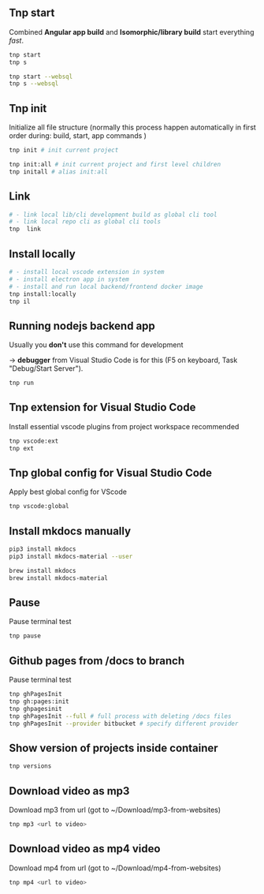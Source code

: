 ## Tnp start
Combined **Angular app build** and **Isomorphic/library build**
start everything *fast*.
```bash
tnp start
tnp s

tnp start --websql 
tnp s --websql 
```

## Tnp init
Initialize all file structure (normally this process happen automatically
in first order during: build, start, app commands )
```bash
tnp init # init current project 

tnp init:all # init current project and first level children
tnp initall # alias init:all
```

## Link
```bash
# - link local lib/cli development build as global cli tool
# - link local repo cli as global cli tools
tnp  link
```

## Install locally

```bash
# - install local vscode extension in system
# - install electron app in system
# - install and run local backend/frontend docker image
tnp install:locally
tnp il
```


## Running nodejs backend app 
Usually you **don't** use this command for development 

-> **debugger** from Visual Studio Code is for this 
(F5 on keyboard, Task "Debug/Start Server"). 
```bash
tnp run
```


## Tnp extension for Visual Studio Code 
 Install essential vscode plugins from project workspace recommended

```bash
tnp vscode:ext
tnp ext
```

## Tnp global config for Visual Studio Code 

Apply best global config for VScode

```bash
tnp vscode:global
```

## Install mkdocs manually
```bash
pip3 install mkdocs
pip3 install mkdocs-material --user
```

```bash
brew install mkdocs
brew install mkdocs-material
```

## Pause
Pause terminal test
```bash
tnp pause
```

## Github pages from /docs to branch
Pause terminal test
```bash
tnp ghPagesInit
tnp gh:pages:init
tnp ghpagesinit
tnp ghPagesInit --full # full process with deleting /docs files
tnp ghPagesInit --provider bitbucket # specify different provider
```

## Show version of projects inside container
```bash
tnp versions
```


## Download video as mp3

Download mp3 from url (got to ~/Download/mp3-from-websites)

```bash
tnp mp3 <url to video>
```


## Download video as mp4 video

Download mp4 from url (got to ~/Download/mp4-from-websites)

```bash
tnp mp4 <url to video>
```

